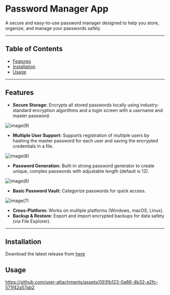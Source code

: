 # Password Manager App

A secure and easy-to-use password manager designed to help you store, organize, and manage your passwords safely.

---

## Table of Contents

- [Features](#features)  
- [Installation](#installation)  
- [Usage](#usage)  

---

## Features

- **Secure Storage:** Encrypts all stored passwords locally using industry-standard encryption algorithms and a login screen with a username and master password.

![image(9)](https://github.com/user-attachments/assets/54a324f9-8c8b-4aab-97ce-1e7216f0362b)

- **Multiple User Support:** Supports registration of multiple users by hashing the master password for each user and saving the encrypted credentials in a file.

![image(8)](https://github.com/user-attachments/assets/a7ce0edc-24fd-4f74-8e18-f895585c75b3)

- **Password Generation:** Built-in strong password generator to create unique, complex passwords with adjustable length (default is 12).

![image(6)](https://github.com/user-attachments/assets/0a99c28f-9fed-40a8-905f-d5756240c6cf)

- **Basic Password Vault:** Categorize passwords for quick access.

![image(7)](https://github.com/user-attachments/assets/2bcb5f93-257b-48a9-8fd8-ebe8ab0faff1)

- **Cross-Platform:** Works on multiple platforms (Windows, macOS, Linux).  
- **Backup & Restore:** Export and import encrypted backups for data safety (via File Explorer).  

---

## Installation

Download the latest release from [here](https://github.com/zoLovro/PasswordManager/releases/tag/Release)

## Usage

https://github.com/user-attachments/assets/093fb123-0a86-4b32-a2fc-571f42a57ab2
